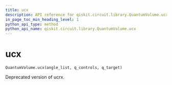 ```yaml
---
title: ucx
description: API reference for qiskit.circuit.library.QuantumVolume.ucx
in_page_toc_min_heading_level: 1
python_api_type: method
python_api_name: qiskit.circuit.library.QuantumVolume.ucx
---
```


# ucx

<span id="qiskit.circuit.library.QuantumVolume.ucx" />

`QuantumVolume.ucx(angle_list, q_controls, q_target)`

Deprecated version of ucrx.

